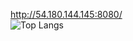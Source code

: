 http://54.180.144.145:8080/
<br>
![Top Langs](https://github-readme-stats.vercel.app/api/top-langs/?username=y5624711a&layout=compact)
